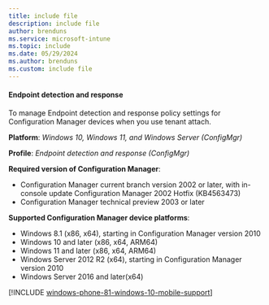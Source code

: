 ```yaml
---
title: include file
description: include file
author: brenduns  
ms.service: microsoft-intune
ms.topic: include
ms.date: 05/29/2024
ms.author: brenduns
ms.custom: include file
---
```


#### Endpoint detection and response

To manage Endpoint detection and response policy settings for Configuration Manager devices when you use tenant attach.  

**Platform**: *Windows 10, Windows 11, and Windows Server (ConfigMgr)*

**Profile**: *Endpoint detection and response (ConfigMgr)*

**Required version of Configuration Manager**:

- Configuration Manager current branch version 2002 or later, with in-console update Configuration Manager 2002 Hotfix (KB4563473)
- Configuration Manager technical preview 2003 or later

**Supported Configuration Manager device platforms**:

- Windows 8.1 (x86, x64), starting in Configuration Manager version 2010
- Windows 10 and later (x86, x64, ARM64)
- Windows 11 and later (x86, x64, ARM64)
- Windows Server 2012 R2 (x64), starting in Configuration Manager version 2010
- Windows Server 2016 and later(x64)

[!INCLUDE [windows-phone-81-windows-10-mobile-support](../includes/windows-phone-81-windows-10-mobile-support.md)]